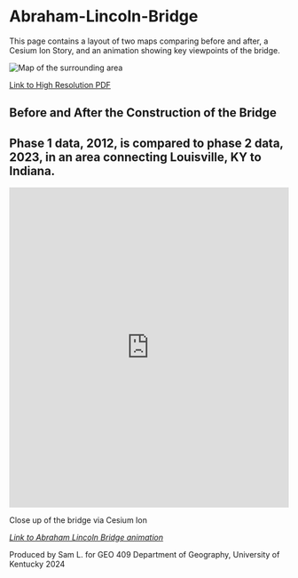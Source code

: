# Abraham-Lincoln-Bridge
This page contains a layout of two maps comparing before and after, a Cesium Ion Story, and an animation showing key viewpoints of the bridge.




![Map of the surrounding area](AbrahamLincolnBridgeMap.jpg)

[Link to High Resolution PDF](AbrahamLincolnBridgeMap.pdf)




<section>
    <h1>Before and After the Construction of the Bridge</h1>
    <h2>Phase 1 data, 2012, is compared to phase 2 data, 2023, in an area connecting Louisville, KY to Indiana.</h2>
    <iframe 
    title="Abraham Lincoln Bridge - Louisville, KY"  
    width="100%" 
    height="576"
      src="https://ion.cesium.com/stories/viewer/?id=4c75b678-c92b-42f8-ab0e-02db2035e9cf" frameborder="0"
      allow="fullscreen" allowfullscreen="true" mozallowfullscreen="true" webkitallowfullscreen="true">
    </iframe>
    <!-- 💡💡💡 Cesium map: paste embed code above -->
    <p class="caption">Close up of the bridge via Cesium Ion</p>
    <div class="title">
 
 *[Link to Abraham Lincoln Bridge animation](https://youtu.be/W_sdHuvkxqI)*


 Produced by Sam L. for GEO 409 Department of Geography, University of Kentucky 2024
 

